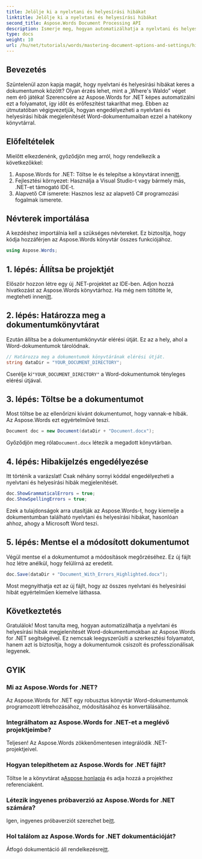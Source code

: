```yaml
---
title: Jelölje ki a nyelvtani és helyesírási hibákat
linktitle: Jelölje ki a nyelvtani és helyesírási hibákat
second_title: Aspose.Words Document Processing API
description: Ismerje meg, hogyan automatizálhatja a nyelvtani és helyesírási hibák észlelését Word-dokumentumokban az Aspose.Words for .NET segítségével. Ez a lépésenkénti útmutató.
type: docs
weight: 10
url: /hu/net/tutorials/words/mastering-document-options-and-settings/highlight-grammatical-and-spelling-errors/
---
```

## Bevezetés

Szüntelenül azon kapja magát, hogy nyelvtani és helyesírási hibákat keres a dokumentumok között? Olyan érzés lehet, mint a „Where's Waldo” véget nem érő játéka! Szerencsére az Aspose.Words for .NET képes automatizálni ezt a folyamatot, így időt és erőfeszítést takaríthat meg. Ebben az útmutatóban végigvezetjük, hogyan engedélyezheti a nyelvtani és helyesírási hibák megjelenítését Word-dokumentumaiban ezzel a hatékony könyvtárral.

## Előfeltételek

Mielőtt elkezdenénk, győződjön meg arról, hogy rendelkezik a következőkkel:

1.  Aspose.Words for .NET: Töltse le és telepítse a könyvtárat innen[itt](https://releases.aspose.com/words/net/).
2. Fejlesztési környezet: Használja a Visual Studio-t vagy bármely más, .NET-et támogató IDE-t.
3. Alapvető C# ismerete: Hasznos lesz az alapvető C# programozási fogalmak ismerete.

## Névterek importálása

A kezdéshez importálnia kell a szükséges névtereket. Ez biztosítja, hogy kódja hozzáférjen az Aspose.Words könyvtár összes funkciójához.

```csharp
using Aspose.Words;
```

## 1. lépés: Állítsa be projektjét

Először hozzon létre egy új .NET-projektet az IDE-ben. Adjon hozzá hivatkozást az Aspose.Words könyvtárhoz. Ha még nem töltötte le, megteheti innen[itt](https://releases.aspose.com/words/net/).

## 2. lépés: Határozza meg a dokumentumkönyvtárat

Ezután állítsa be a dokumentumkönyvtár elérési útját. Ez az a hely, ahol a Word-dokumentumok tárolódnak.

```csharp
// Határozza meg a dokumentumok könyvtárának elérési útját.
string dataDir = "YOUR_DOCUMENT_DIRECTORY";
```

 Cserélje ki`"YOUR_DOCUMENT_DIRECTORY"` a Word-dokumentumok tényleges elérési útjával.

## 3. lépés: Töltse be a dokumentumot

Most töltse be az ellenőrizni kívánt dokumentumot, hogy vannak-e hibák. Az Aspose.Words ezt egyértelművé teszi.

```csharp
Document doc = new Document(dataDir + "Document.docx");
```

 Győződjön meg róla`Document.docx` létezik a megadott könyvtárban.

## 4. lépés: Hibakijelzés engedélyezése

Itt történik a varázslat! Csak néhány sornyi kóddal engedélyezheti a nyelvtani és helyesírási hibák megjelenítését.

```csharp
doc.ShowGrammaticalErrors = true;
doc.ShowSpellingErrors = true;
```

Ezek a tulajdonságok arra utasítják az Aspose.Words-t, hogy kiemelje a dokumentumban található nyelvtani és helyesírási hibákat, hasonlóan ahhoz, ahogy a Microsoft Word teszi.

## 5. lépés: Mentse el a módosított dokumentumot

Végül mentse el a dokumentumot a módosítások megőrzéséhez. Ez új fájlt hoz létre anélkül, hogy felülírná az eredetit.

```csharp
doc.Save(dataDir + "Document_With_Errors_Highlighted.docx");
```

Most megnyithatja ezt az új fájlt, hogy az összes nyelvtani és helyesírási hibát egyértelműen kiemelve láthassa.

## Következtetés

Gratulálok! Most tanulta meg, hogyan automatizálhatja a nyelvtani és helyesírási hibák megjelenítését Word-dokumentumokban az Aspose.Words for .NET segítségével. Ez nemcsak leegyszerűsíti a szerkesztési folyamatot, hanem azt is biztosítja, hogy a dokumentumok csiszolt és professzionálisak legyenek.

## GYIK

### Mi az Aspose.Words for .NET?
Az Aspose.Words for .NET egy robusztus könyvtár Word-dokumentumok programozott létrehozásához, módosításához és konvertálásához.

### Integrálhatom az Aspose.Words for .NET-et a meglévő projektjeimbe?
Teljesen! Az Aspose.Words zökkenőmentesen integrálódik .NET-projektjeivel.

### Hogyan telepíthetem az Aspose.Words for .NET fájlt?
 Töltse le a könyvtárat a[Aspose honlapja](https://releases.aspose.com/words/net/) és adja hozzá a projekthez referenciaként.

### Létezik ingyenes próbaverzió az Aspose.Words for .NET számára?
 Igen, ingyenes próbaverziót szerezhet be[itt](https://releases.aspose.com/).

### Hol találom az Aspose.Words for .NET dokumentációját?
 Átfogó dokumentáció áll rendelkezésre[itt](https://reference.aspose.com/words/net/).